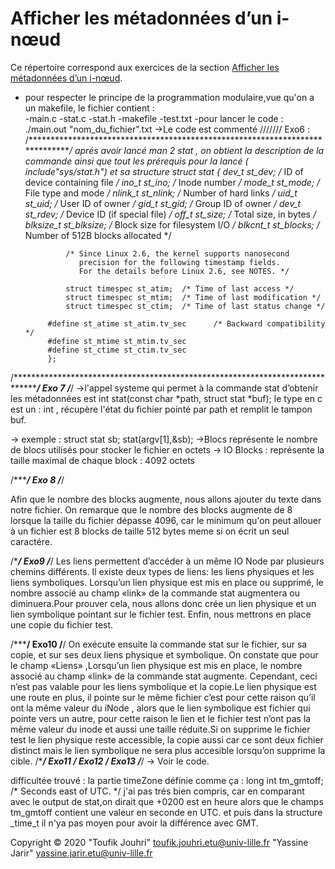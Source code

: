 #   Afficher les métadonnées d’un i-nœud

Ce répertoire correspond aux exercices de la section
[Afficher les métadonnées d’un i-nœud](https://www.fil.univ-lille1.fr/~hym/e/pds/tp/tdfs1-cmd.html#stat).
- pour respecter le principe de la programmation modulaire,vue qu'on a un makefile, le fichier contient :  
                    -main.c
                    -stat.c
                    -stat.h
                    -makefile
                    -test.txt
-pour lancer le code : ./main.out "nom_du_fichier".txt
->Le code est commenté
///////
Exo6 : 
/******************************************************************************/
aprés avoir lancé man 2 stat , on obtient la description de la commande ainsi
que tout les prérequis pour la lancé ( include"sys/stat.h") et sa structure
struct stat {
               dev_t     st_dev;         /* ID of device containing file */
               ino_t     st_ino;         /* Inode number */
               mode_t    st_mode;        /* File type and mode */
               nlink_t   st_nlink;       /* Number of hard links */
               uid_t     st_uid;         /* User ID of owner */
               gid_t     st_gid;         /* Group ID of owner */
               dev_t     st_rdev;        /* Device ID (if special file) */
               off_t     st_size;        /* Total size, in bytes */
               blksize_t st_blksize;     /* Block size for filesystem I/O */
               blkcnt_t  st_blocks;      /* Number of 512B blocks allocated */

               /* Since Linux 2.6, the kernel supports nanosecond
                  precision for the following timestamp fields.
                  For the details before Linux 2.6, see NOTES. */

               struct timespec st_atim;  /* Time of last access */
               struct timespec st_mtim;  /* Time of last modification */
               struct timespec st_ctim;  /* Time of last status change */

           #define st_atime st_atim.tv_sec      /* Backward compatibility */
           #define st_mtime st_mtim.tv_sec
           #define st_ctime st_ctim.tv_sec
           };
/********************************************************************************/
Exo 7
/***/
->l'appel systeme qui permet à la commande stat d’obtenir les métadonnées
est int stat(const char *path, struct stat *buf); 
le type en c est un : int , récupère l'état du fichier pointé par path et remplit le tampon buf. 

-> exemple :    struct stat sb; 
                stat(argv[1],&sb);
->Blocs représente le nombre de blocs utilisés pour stocker le fichier en octets
-> IO Blocks : représente la taille maximal de chaque block : 4092 octets

/******/ 
Exo 8
/***/

Afin que le nombre des blocks augmente, nous allons ajouter du texte dans notre fichier. On remarque que le nombre des blocks augmente de 8 lorsque la taille du fichier dépasse 4096, car le minimum qu'on peut allouer à un fichier est 8 blocks de taille 512 bytes meme si on écrit un seul caractére.

/****/
Exo9
/***/
Les liens permettent d’accéder à un même IO Node par plusieurs chemins différents. Il existe deux types de liens: les liens physiques et les liens symboliques. Lorsqu’un lien physique est mis en place ou supprimé, le nombre associé au champ «link» de la commande stat augmentera ou diminuera.Pour prouver cela, nous allons donc crée un lien physique et un lien symbolique pointant sur le fichier test. Enfin, nous mettrons en place une copie du fichier test.

/*****/
Exo10
/**/
On exécute ensuite la commande stat sur le fichier, sur sa copie, et sur ses deux liens physique et symbolique. On constate que pour le champ «Liens» ,Lorsqu’un lien physique est mis en place, le nombre associé au champ «link» de la commande stat augmente. Cependant, ceci n’est pas valable pour les liens symbolique et la copie.Le lien physique est une route en plus, il pointe sur le même fichier c’est pour cette raison qu’il ont la même valeur du iNode , alors que le lien symbolique est fichier qui pointe vers un autre, pour cette raison le lien et le fichier test n’ont pas la même valeur du inode et aussi une taille réduite.Si on supprime le fichier test le lien physique reste accessible, la copie aussi car ce sont deux fichier distinct mais le lien symbolique ne sera plus accesible lorsqu’on supprime la cible.
/****/
Exo11 / Exo12 / Exo13
/***/
-> Voir le code.

difficultée trouvé : la partie timeZone définie comme ça :
long int tm_gmtoff;		/* Seconds east of UTC.  */
j'ai pas trés bien compris, car en comparant avec le output de stat,on dirait que +0200 est en heure alors que le champs tm_gmtoff contient une valeur en seconde en UTC. et puis dans la structure _time_t il n'ya pas moyen pour avoir la différence avec GMT.

 Copyright © 2020 "Toufik Jouhri" <toufik.jouhri.etu@univ-lille.fr>
                  "Yassine Jarir" <yassine.jarir.etu@univ-lille.fr> 